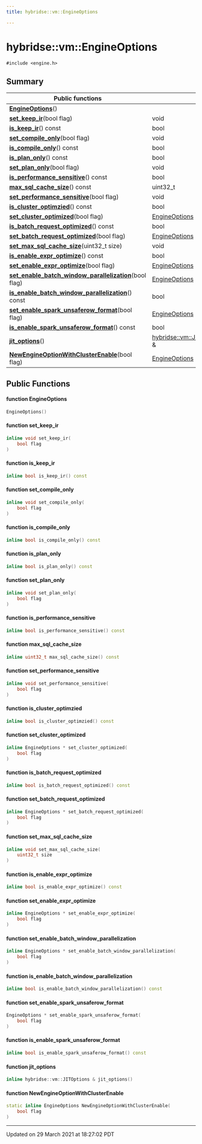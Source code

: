 ```yaml
---
title: hybridse::vm::EngineOptions

---
```

# hybridse::vm::EngineOptions



`#include <engine.h>`

## Summary


|  Public functions|            |
| -------------- | -------------- |
|**[EngineOptions](/hybridse/usage/api/c++/Classes/classhybridse_1_1vm_1_1_engine_options.md#function-engineoptions)**()|  |
|**[set_keep_ir](/hybridse/usage/api/c++/Classes/classhybridse_1_1vm_1_1_engine_options.md#function-set_keep_ir)**(bool flag)| void  |
|**[is_keep_ir](/hybridse/usage/api/c++/Classes/classhybridse_1_1vm_1_1_engine_options.md#function-is_keep_ir)**() const| bool  |
|**[set_compile_only](/hybridse/usage/api/c++/Classes/classhybridse_1_1vm_1_1_engine_options.md#function-set_compile_only)**(bool flag)| void  |
|**[is_compile_only](/hybridse/usage/api/c++/Classes/classhybridse_1_1vm_1_1_engine_options.md#function-is_compile_only)**() const| bool  |
|**[is_plan_only](/hybridse/usage/api/c++/Classes/classhybridse_1_1vm_1_1_engine_options.md#function-is_plan_only)**() const| bool  |
|**[set_plan_only](/hybridse/usage/api/c++/Classes/classhybridse_1_1vm_1_1_engine_options.md#function-set_plan_only)**(bool flag)| void  |
|**[is_performance_sensitive](/hybridse/usage/api/c++/Classes/classhybridse_1_1vm_1_1_engine_options.md#function-is_performance_sensitive)**() const| bool  |
|**[max_sql_cache_size](/hybridse/usage/api/c++/Classes/classhybridse_1_1vm_1_1_engine_options.md#function-max_sql_cache_size)**() const| uint32_t  |
|**[set_performance_sensitive](/hybridse/usage/api/c++/Classes/classhybridse_1_1vm_1_1_engine_options.md#function-set_performance_sensitive)**(bool flag)| void  |
|**[is_cluster_optimzied](/hybridse/usage/api/c++/Classes/classhybridse_1_1vm_1_1_engine_options.md#function-is_cluster_optimzied)**() const| bool  |
|**[set_cluster_optimized](/hybridse/usage/api/c++/Classes/classhybridse_1_1vm_1_1_engine_options.md#function-set_cluster_optimized)**(bool flag)| [EngineOptions](/hybridse/usage/api/c++/Classes/classhybridse_1_1vm_1_1_engine_options.md) *  |
|**[is_batch_request_optimized](/hybridse/usage/api/c++/Classes/classhybridse_1_1vm_1_1_engine_options.md#function-is_batch_request_optimized)**() const| bool  |
|**[set_batch_request_optimized](/hybridse/usage/api/c++/Classes/classhybridse_1_1vm_1_1_engine_options.md#function-set_batch_request_optimized)**(bool flag)| [EngineOptions](/hybridse/usage/api/c++/Classes/classhybridse_1_1vm_1_1_engine_options.md) *  |
|**[set_max_sql_cache_size](/hybridse/usage/api/c++/Classes/classhybridse_1_1vm_1_1_engine_options.md#function-set_max_sql_cache_size)**(uint32_t size)| void  |
|**[is_enable_expr_optimize](/hybridse/usage/api/c++/Classes/classhybridse_1_1vm_1_1_engine_options.md#function-is_enable_expr_optimize)**() const| bool  |
|**[set_enable_expr_optimize](/hybridse/usage/api/c++/Classes/classhybridse_1_1vm_1_1_engine_options.md#function-set_enable_expr_optimize)**(bool flag)| [EngineOptions](/hybridse/usage/api/c++/Classes/classhybridse_1_1vm_1_1_engine_options.md) *  |
|**[set_enable_batch_window_parallelization](/hybridse/usage/api/c++/Classes/classhybridse_1_1vm_1_1_engine_options.md#function-set_enable_batch_window_parallelization)**(bool flag)| [EngineOptions](/hybridse/usage/api/c++/Classes/classhybridse_1_1vm_1_1_engine_options.md) *  |
|**[is_enable_batch_window_parallelization](/hybridse/usage/api/c++/Classes/classhybridse_1_1vm_1_1_engine_options.md#function-is_enable_batch_window_parallelization)**() const| bool  |
|**[set_enable_spark_unsaferow_format](/hybridse/usage/api/c++/Classes/classhybridse_1_1vm_1_1_engine_options.md#function-set_enable_spark_unsaferow_format)**(bool flag)| [EngineOptions](/hybridse/usage/api/c++/Classes/classhybridse_1_1vm_1_1_engine_options.md) *  |
|**[is_enable_spark_unsaferow_format](/hybridse/usage/api/c++/Classes/classhybridse_1_1vm_1_1_engine_options.md#function-is_enable_spark_unsaferow_format)**() const| bool  |
|**[jit_options](/hybridse/usage/api/c++/Classes/classhybridse_1_1vm_1_1_engine_options.md#function-jit_options)**()| [hybridse::vm::JITOptions](/hybridse/usage/api/c++/Classes/classhybridse_1_1vm_1_1_j_i_t_options.md) &  |
|**[NewEngineOptionWithClusterEnable](/hybridse/usage/api/c++/Classes/classhybridse_1_1vm_1_1_engine_options.md#function-newengineoptionwithclusterenable)**(bool flag)| [EngineOptions](/hybridse/usage/api/c++/Classes/classhybridse_1_1vm_1_1_engine_options.md)  |

## Public Functions

#### function EngineOptions

```cpp
EngineOptions()
```


#### function set_keep_ir

```cpp
inline void set_keep_ir(
    bool flag
)
```


#### function is_keep_ir

```cpp
inline bool is_keep_ir() const
```


#### function set_compile_only

```cpp
inline void set_compile_only(
    bool flag
)
```


#### function is_compile_only

```cpp
inline bool is_compile_only() const
```


#### function is_plan_only

```cpp
inline bool is_plan_only() const
```


#### function set_plan_only

```cpp
inline void set_plan_only(
    bool flag
)
```


#### function is_performance_sensitive

```cpp
inline bool is_performance_sensitive() const
```


#### function max_sql_cache_size

```cpp
inline uint32_t max_sql_cache_size() const
```


#### function set_performance_sensitive

```cpp
inline void set_performance_sensitive(
    bool flag
)
```


#### function is_cluster_optimzied

```cpp
inline bool is_cluster_optimzied() const
```


#### function set_cluster_optimized

```cpp
inline EngineOptions * set_cluster_optimized(
    bool flag
)
```


#### function is_batch_request_optimized

```cpp
inline bool is_batch_request_optimized() const
```


#### function set_batch_request_optimized

```cpp
inline EngineOptions * set_batch_request_optimized(
    bool flag
)
```


#### function set_max_sql_cache_size

```cpp
inline void set_max_sql_cache_size(
    uint32_t size
)
```


#### function is_enable_expr_optimize

```cpp
inline bool is_enable_expr_optimize() const
```


#### function set_enable_expr_optimize

```cpp
inline EngineOptions * set_enable_expr_optimize(
    bool flag
)
```


#### function set_enable_batch_window_parallelization

```cpp
inline EngineOptions * set_enable_batch_window_parallelization(
    bool flag
)
```


#### function is_enable_batch_window_parallelization

```cpp
inline bool is_enable_batch_window_parallelization() const
```


#### function set_enable_spark_unsaferow_format

```cpp
EngineOptions * set_enable_spark_unsaferow_format(
    bool flag
)
```


#### function is_enable_spark_unsaferow_format

```cpp
inline bool is_enable_spark_unsaferow_format() const
```


#### function jit_options

```cpp
inline hybridse::vm::JITOptions & jit_options()
```


#### function NewEngineOptionWithClusterEnable

```cpp
static inline EngineOptions NewEngineOptionWithClusterEnable(
    bool flag
)
```


-------------------------------

Updated on 29 March 2021 at 18:27:02 PDT